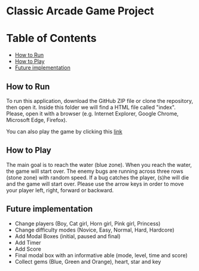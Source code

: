 # Classic Arcade Game Project

# Table of Contents

* [How to Run](#run)
* [How to Play](#play)
* [Future implementation](future)

## How to Run
To run this application, download the GitHub ZIP file or clone the repository, then open it. Inside this folder we will find a HTML file called "index". Please, open it with a browser (e.g. Internet Explorer, Google Chrome, Microsoft Edge, Firefox).

You can also play the game by clicking this [link](https://murilomiranda.github.io/arcade_game/index.html)

## How to Play
The main goal is to reach the water (blue zone). When you reach the water, the game will start over. The enemy bugs are running across three rows (stone zone) with random speed. If a bug catches the player, (s)he will die and the game will start over. Please use the arrow keys in order to move your player left, right, forward or backward.


## Future implementation
- Change players (Boy, Cat girl, Horn girl, Pink girl, Princess)
- Change difficulty modes (Novice, Easy, Normal, Hard, Hardcore)
- Add Modal Boxes (initial, paused and final)
- Add Timer
- Add Score
- Final modal box with an informative able (mode, level, time and score)
- Collect gems (Blue, Green and Orange), heart, star and key
